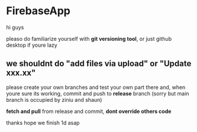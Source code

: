 # FirebaseApp

hi guys

pleaso do familiarize yourself with **git versioning tool**, or just github desktop if youre lazy

## we shouldnt do "add files via upload" or "Update xxx.xx"

please create your own branches and test your own part there and, when youre sure its working, commit and push to **release** branch (sorry but main branch is occupied by ziniu and shaun)

**fetch and pull** from release and commit, **dont override others code** 

thanks
hope we finish 1d asap
